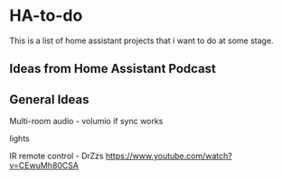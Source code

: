 # HA-to-do
This is a list of home assistant projects that i want to do at some stage. 

Ideas from Home Assistant Podcast
-



General Ideas
-
Multi-room audio - volumio if sync works

lights

IR remote control - DrZzs https://www.youtube.com/watch?v=CEwuMh80CSA

